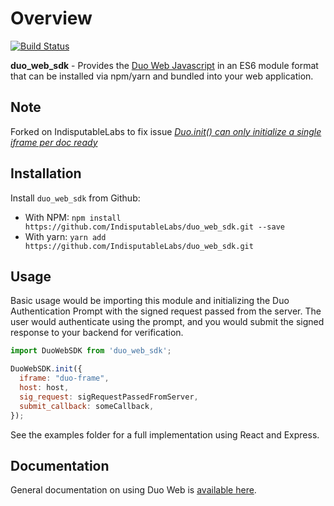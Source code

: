 # Overview

[![Build Status](https://travis-ci.org/duosecurity/duo_web_sdk.svg?branch=master)](https://travis-ci.org/duosecurity/duo_web_sdk)

**duo_web_sdk** - Provides the [Duo Web Javascript](https://duo.com/docs/duoweb) in an ES6 module format that can be installed via npm/yarn and bundled into your web application.

## Note
Forked on IndisputableLabs to fix issue [*Duo.init() can only initialize a single iframe per doc ready*](https://github.com/duosecurity/duo_web_sdk/issues/7)

## Installation

Install `duo_web_sdk` from Github: 

- With NPM: `npm install https://github.com/IndisputableLabs/duo_web_sdk.git --save`
- With yarn: `yarn add https://github.com/IndisputableLabs/duo_web_sdk.git`

## Usage

Basic usage would be importing this module and initializing the Duo Authentication Prompt
with the signed request passed from the server. The user would authenticate using the prompt, and you would
submit the signed response to your backend for verification. 

```js
import DuoWebSDK from 'duo_web_sdk';

DuoWebSDK.init({
  iframe: "duo-frame",
  host: host,
  sig_request: sigRequestPassedFromServer,
  submit_callback: someCallback,
});
```

See the examples folder for a full implementation using React and Express.

## Documentation

General documentation on using Duo Web is [available here](https://duo.com/docs/duoweb). 
